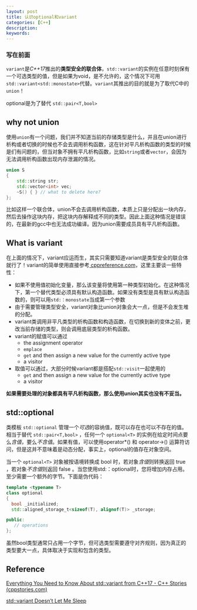 ```yaml
---
layout: post
title: 认识optional和variant
categories: [C++]
description: 
keywords: 
---
```


### 写在前面

`variant`是*C++17*推出的**类型安全的联合体**，`std::variant`的实例在任意时刻保有一个可选类型的值，但是如果为void，是不允许的，这个情况下可用 `std::variant<std::monostate>`代替。`variant`其推出的目的就是为了取代C中的`union`！

optional是为了替代 `std::pair<T,bool>`

## why not union

使用`union`有一个问题，我们并不知道当前的存储类型是什么，并且在union进行析构或者切换的时候也不会去调用析构函数，这在针对平凡析构函数的类型的时候是们有问题的，但当对象不拥有平凡析构函数，比如`string`或者`vector`，会因为无法调用析构函数出现内存泄漏的情况。

```c++
union S
{
    std::string str;
    std::vector<int> vec;
    ~S() { } // what to delete here?
};
```

比如这样一个联合体，union不会去调用析构函数，本质上只是分配出一块内存，然后去操作这块内存，把这块内存解释成不同的类型。因此上面这种情况是错误的，在最新的gcc中也无法成功编译。因为union需要成员具有平凡析构函数。

## What is variant

在上面的情况下，variant应运而生，其实只需要知道variant是类型安全的联合体就行了！variant的简单使用直接参考[ cppreference.com](https://en.cppreference.com/w/cpp/utility/variant)，这里主要谈一些特性：

+ 如果不使用值初始化变量，那么该变量将使用第一种类型初始化。在这种情况下，第一个替代类型必须具有默认构造函数。如果没有类型是具有默认构造函数的，则可以用`std:：monostate`当成第一个参数
+ 由于需要管理类型安全，variant对象比union对象会大一点，但是不会发生堆的分配。
+ variant类调用非平凡类型的析构函数和构造函数，在切换到新的变体之前，更改当前存储的类型，则会调用底层类型的析构函数。
+ variant的赋值可以通过
  + the assignment operator
  + `emplace`
  + `get` and then assign a new value for the currently active type
  + a visitor
+ 取值可以通过，大部分时候variant都是搭配`std::visit`一起使用的
  + `get` and then assign a new value for the currently active type
  + a visitor

**如果需要处理的对象都具有平凡析构函数，那么使用union其实也没有不妥当。**



## std::optional

类模板 `std::optional` 管理一个*可选*的容纳值，既可以存在也可以不存在的值。相当于替代 `std::pair<T,bool>` ，任何一个 `optional<T>` 的实例在给定时间点要么*含值*，要么*不含值*。如果有值，可以使用operator*() 和 operator->() 运算符访问，但是这并不意味着是动态分配，事实上，optional的值存在对象空间。

当一个 `optional<T>` 对象被按语境转换成 bool 时，若对象*含值*则转换返回 true ，若对象*不含值*则返回 false 。当您使用std:：optional时，您将增加内存占用。至少需要一个额外的字节。下面是伪代码：

```c++
template <typename T>
class optional
{
  bool _initialized;
  std::aligned_storage_t<sizeof(T), alignof(T)> _storage;

public:
   // operations
};
```

虽然bool类型通常只占用一个字节，但可选类型需要遵守对齐规则，因为真正的类型要大一点，具体取决于实现和包含的类型。

## Reference

[Everything You Need to Know About std::variant from C++17 - C++ Stories (cppstories.com)](https://www.cppstories.com/2018/06/variant/)

[std::variant Doesn’t Let Me Sleep](https://pabloariasal.github.io/2018/06/26/std-variant/)



